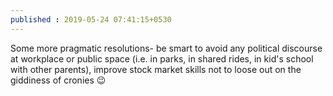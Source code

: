 ```yaml
---
published : 2019-05-24 07:41:15+0530
---
```


Some more pragmatic resolutions- be smart to avoid any political discourse at workplace or public space (i.e. in parks, in shared rides, in kid's school with other parents), improve stock market skills not to loose out on the giddiness of cronies 😉
